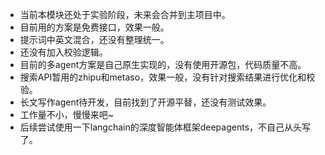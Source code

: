 - 当前本模块还处于实验阶段，未来会合并到主项目中。
- 目前用的方案是免费接口，效果一般。
- 提示词中英文混合，还没有整理统一。
- 还没有加入校验逻辑。
- 目前的多agent方案是自己原生实现的，没有使用开源包，代码质量不高。
- 搜索API暂用的zhipu和metaso，效果一般，没有针对搜索结果进行优化和校验。
- 长文写作agent待开发，目前找到了开源平替，还没有测试效果。
- 工作量不小，慢慢来吧~
- 后续尝试使用一下langchain的深度智能体框架deepagents，不自己从头写了。
